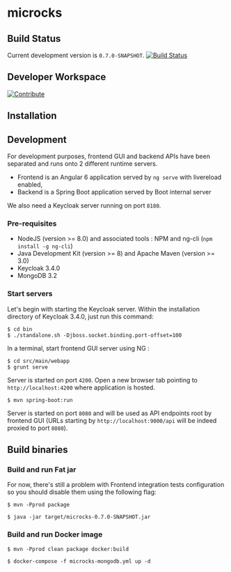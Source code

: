 # microcks

## Build Status

Current development version is `0.7.0-SNAPSHOT`. [![Build Status](https://travis-ci.org/microcks/microcks.png?branch=master)](https://travis-ci.org/microcks/microcks)

## Developer Workspace

[![Contribute](https://che.openshift.io/factory/resources/factory-contribute.svg)](http://che-eclipse-che.apps.laurent.openhybridcloud.io/f?id=factoryfp1e8mfo0olbe90v)

## Installation

## Development

For development purposes, frontend GUI and backend APIs have been separated and runs onto 2 different runtime servers.
* Frontend is an Angular 6 application served by `ng serve` with livereload enabled,
* Backend is a Spring Boot application served by Boot internal server

We also need a Keycloak server running on port `8180`. 

### Pre-requisites

* NodeJS (version >= 8.0) and associated tools : NPM and ng-cli (`npm install -g ng-cli`)
* Java Development Kit (version >= 8) and Apache Maven (version >= 3.0)
* Keycloak 3.4.0
* MongoDB 3.2

### Start servers

Let's begin with starting the Keycloak server. Within the installation directory of Keycloak 3.4.0, just run this command:

```
$ cd bin
$ ./standalone.sh -Djboss.socket.binding.port-offset=100
```

In a terminal, start frontend GUI server using NG :

```
$ cd src/main/webapp
$ grunt serve
```

Server is started on port `4200`. Open a new browser tab pointing to `http://localhost:4200` where application is hosted.

```
$ mvn spring-boot:run
```

Server is started on port `8080` and will be used as API endpoints root by frontend GUI (URLs starting by `http://localhost:9000/api` will be indeed proxied to port `8080`).

## Build binaries

### Build and run Fat jar

For now, there's still a problem with Frontend integration tests configuration so you should disable them using the following flag:
 
```
$ mvn -Pprod package
```

```
$ java -jar target/microcks-0.7.0-SNAPSHOT.jar
```

### Build and run Docker image

```
$ mvn -Pprod clean package docker:build
```

```
$ docker-compose -f microcks-mongodb.yml up -d
```
